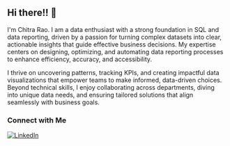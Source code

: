 ## Hi there!! 👋

I'm Chitra Rao. I am a data enthusiast with a strong foundation in SQL and data reporting, driven by a passion for turning complex datasets into clear, actionable insights that guide effective business decisions. My expertise centers on designing, optimizing, and automating data reporting processes to enhance efficiency, accuracy, and accessibility. 

I thrive on uncovering patterns, tracking KPIs, and creating impactful data visualizations that empower teams to make informed, data-driven choices. Beyond technical skills, I enjoy collaborating across departments, diving into unique data needs, and ensuring tailored solutions that align seamlessly with business goals. 

### Connect with Me
[![LinkedIn](https://img.shields.io/badge/LinkedIn-ChitraRao-blue?style=flat&logo=linkedin&logoColor=white)](https://www.linkedin.com/in/rao-chitra/)



